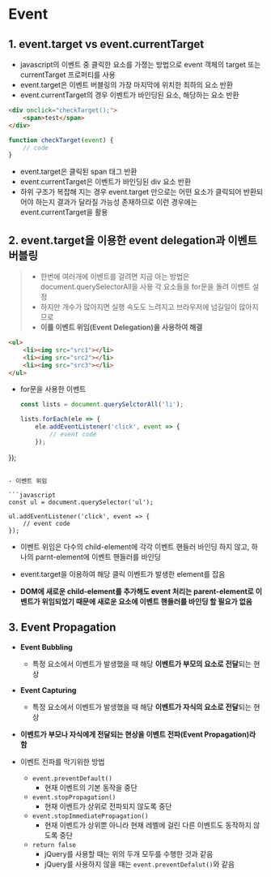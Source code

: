 # Event

## 1. event.target vs event.currentTarget

- javascript의 이벤트 중 클릭한 요소를 가졍는 방법으로 event 객체의 target 또는 currentTarget 프로퍼티를 사용
- event.target은 이벤트 버블링의 가장 마지막에 위치한 최하의 요소 반환
- event.currentTarget의 경우 이벤트가 바인딩된 요소, 해당하는 요소 반환

```html
<div onclick="checkTarget();">
    <span>test</span>
</div>
```

```javascript
function checkTarget(event) {
    // code
}
```

- event.target은 클릭된 span 태그 반환
- event.currentTarget은 이벤트가 바인딩된 div 요소 반환
- 하위 구조가 복잡해 지는 경우 event.target 만으로는 어떤 요소가 클릭되어 반환되어야 하는지 결과가 달라질 가능성 존재하므로 이런 경우에는 event.currentTarget을 활용


## 2. event.target을 이용한 event delegation과 이벤트 버블링

> - 한번에 여러개에 이벤트를 걸려면 지금 아는 방법은 document.querySelectorAll을 사용 각 요소들을 for문을 돌려 이벤트 설정
> - 하지만 개수가 많아지면 실행 속도도 느려지고 브라우저에 넘길일이 많아지므로
> - **이를 이벤트 위임(Event Delegation)을 사용하여 해결**

```html
<ul>
    <li><img src="src1"></li>
    <li><img src="src2"></li>
    <li><img src="src3"></li>
</ul>
```

- for문을 사용한 이벤트

  ```javascript
  const lists = document.querySelctorAll('li');
  
  lists.forEach(ele => {
      ele.addEventListener('click', event => {
          // event code
      });
});
  ```
  
- 이벤트 위임

  ```javascript
  const ul = document.querySelector('ul');
  
  ul.addEventListener('click', event => {
      // event code
  });
  ```

- 이벤트 위임은 다수의 child-element에 각각 이벤트 핸들러 바인딩 하지 않고, 하나의 parnt-element에 이벤트 핸들러를 바인딩

- event.target을 이용하여 해당 클릭 이벤트가 발생한 element를 잡음

- **DOM에 새로운 child-element를 추가해도 event 처리는 parent-element로 이벤트가 위임되었기 때문에 새로운 요소에 이벤트 핸들러를 바인딩 할 필요가 없음**

## 3. Event Propagation

- **Event Bubbling**
  - 특정 요소에서 이벤트가 발생했을 때 해당 **이벤트가 부모의 요소로 전달**되는 현상

- **Event Capturing**
  - 특정 요소에서 이벤트가 발생했을 때 해당 **이벤트가 자식의 요소로 전달**되는 현상

- **이벤트가 부모나 자식에게 전달되는 현상을 이벤트 전파(Event Propagation)라 함**

- 이벤트 전파를 막기위한 방법
  - `event.preventDefault()`
    - 현재 이벤트의 기본 동작을 중단
  - `event.stopPropagation()`
    - 현재 이벤트가 상위로 전파되지 않도록 중단
  - `event.stopImmediatePropagation()`
    - 현재 이벤트가 상위뿐 아니라 현재 레벨에 걸린 다른 이벤트도 동작하지 않도록 중단
  - `return false`
    - jQuery를 사용할 때는 위의 두개 모두를 수행한 것과 같음
    - jQuery를 사용하지 않을 때는 `event.preventDefalut()`와 같음